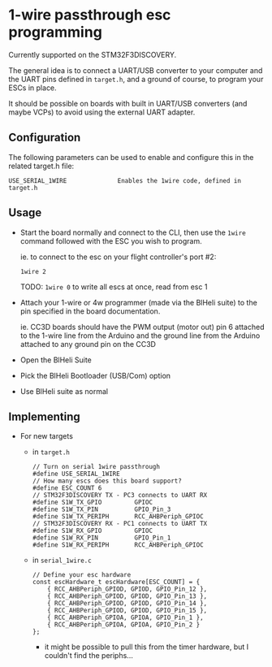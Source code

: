 # 1-wire passthrough esc programming

Currently supported on the STM32F3DISCOVERY.

The general idea is to connect a UART/USB converter to your computer and the UART pins defined in `target.h`, and a ground of course, to program your ESCs in place.

It should be possible on boards with built in UART/USB converters (and maybe VCPs) to avoid using the external UART adapter.

## Configuration

The following parameters can be used to enable and configure this in the related target.h file:

    USE_SERIAL_1WIRE              Enables the 1wire code, defined in target.h

## Usage

  - Start the board normally and connect to the CLI, then use the `1wire` command followed with the ESC you wish to program.

    ie. to connect to the esc on your flight controller's port #2:

    ```
    1wire 2
    ```

    TODO: `1wire 0` to write all escs at once, read from esc 1

  - Attach your 1-wire or 4w programmer (made via the BlHeli suite) to the pin specified in the board documentation.

    ie. CC3D boards should have the PWM output (motor out) pin 6 attached to the 1-wire line from the Arduino and the ground line from the Arduino attached to any ground pin on the CC3D

  - Open the BlHeli Suite

  - Pick the BlHeli Bootloader (USB/Com) option

  - Use BlHeli suite as normal

## Implementing

  - For new targets

    - in `target.h`

        ```
        // Turn on serial 1wire passthrough
        #define USE_SERIAL_1WIRE
        // How many escs does this board support?
        #define ESC_COUNT 6
        // STM32F3DISCOVERY TX - PC3 connects to UART RX
        #define S1W_TX_GPIO         GPIOC
        #define S1W_TX_PIN          GPIO_Pin_3
        #define S1W_TX_PERIPH       RCC_AHBPeriph_GPIOC
        // STM32F3DISCOVERY RX - PC1 connects to UART TX
        #define S1W_RX_GPIO         GPIOC
        #define S1W_RX_PIN          GPIO_Pin_1
        #define S1W_RX_PERIPH       RCC_AHBPeriph_GPIOC
        ```

    - in `serial_1wire.c`

       ```
       // Define your esc hardware
       const escHardware_t escHardware[ESC_COUNT] = {
           { RCC_AHBPeriph_GPIOD, GPIOD, GPIO_Pin_12 },
           { RCC_AHBPeriph_GPIOD, GPIOD, GPIO_Pin_13 },
           { RCC_AHBPeriph_GPIOD, GPIOD, GPIO_Pin_14 },
           { RCC_AHBPeriph_GPIOD, GPIOD, GPIO_Pin_15 },
           { RCC_AHBPeriph_GPIOA, GPIOA, GPIO_Pin_1 },
           { RCC_AHBPeriph_GPIOA, GPIOA, GPIO_Pin_2 }
       };
       ```

       - it might be possible to pull this from the timer hardware, but I couldn't find the periphs...
